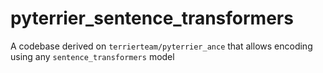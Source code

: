 # pyterrier_sentence_transformers
A codebase derived on `terrierteam/pyterrier_ance` that allows encoding using any `sentence_transformers` model
